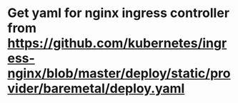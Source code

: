# Get yaml for nginx ingress controller from https://github.com/kubernetes/ingress-nginx/blob/master/deploy/static/provider/baremetal/deploy.yaml
